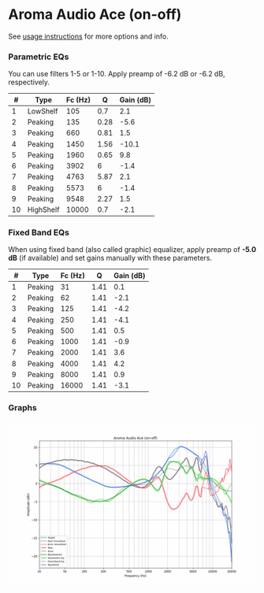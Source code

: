 # Aroma Audio Ace (on-off)
See [usage instructions](https://github.com/jaakkopasanen/AutoEq#usage) for more options and info.

### Parametric EQs
You can use filters 1-5 or 1-10. Apply preamp of -6.2 dB or -6.2 dB, respectively.

|   # | Type      |   Fc (Hz) |    Q |   Gain (dB) |
|-----|-----------|-----------|------|-------------|
|   1 | LowShelf  |       105 | 0.7  |         2.1 |
|   2 | Peaking   |       135 | 0.28 |        -5.6 |
|   3 | Peaking   |       660 | 0.81 |         1.5 |
|   4 | Peaking   |      1450 | 1.56 |       -10.1 |
|   5 | Peaking   |      1960 | 0.65 |         9.8 |
|   6 | Peaking   |      3902 | 6    |        -1.4 |
|   7 | Peaking   |      4763 | 5.87 |         2.1 |
|   8 | Peaking   |      5573 | 6    |        -1.4 |
|   9 | Peaking   |      9548 | 2.27 |         1.5 |
|  10 | HighShelf |     10000 | 0.7  |        -2.1 |

### Fixed Band EQs
When using fixed band (also called graphic) equalizer, apply preamp of **-5.0 dB** (if available) and set gains manually with these parameters.

|   # | Type    |   Fc (Hz) |    Q |   Gain (dB) |
|-----|---------|-----------|------|-------------|
|   1 | Peaking |        31 | 1.41 |         0.1 |
|   2 | Peaking |        62 | 1.41 |        -2.1 |
|   3 | Peaking |       125 | 1.41 |        -4.2 |
|   4 | Peaking |       250 | 1.41 |        -4.1 |
|   5 | Peaking |       500 | 1.41 |         0.5 |
|   6 | Peaking |      1000 | 1.41 |        -0.9 |
|   7 | Peaking |      2000 | 1.41 |         3.6 |
|   8 | Peaking |      4000 | 1.41 |         4.2 |
|   9 | Peaking |      8000 | 1.41 |         0.9 |
|  10 | Peaking |     16000 | 1.41 |        -3.1 |

### Graphs
![](./Aroma%20Audio%20Ace%20(on-off).png)
